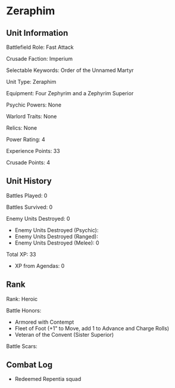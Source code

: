 Zeraphim
====

Unit Information
----

Battlefield Role: Fast Attack

Crusade Faction: Imperium

Selectable Keywords: Order of the Unnamed Martyr


Unit Type: Zeraphim

Equipment: Four Zephyrim and a Zephyrim Superior

Psychic Powers: None

Warlord Traits: None

Relics: None


Power Rating: 4

Experience Points: 33

Crusade Points: 4


Unit History
---
Battles Played: 0

Battles Survived: 0

Enemy Units Destroyed: 0
* Enemy Units Destroyed (Psychic):
* Enemy Units Destroyed (Ranged):
* Enemy Units Destroyed (Melee): 0

Total XP: 33
* XP from Agendas: 0

Rank
----
Rank: Heroic

Battle Honors:
* Armored with Contempt
* Fleet of Foot (+1" to Move, add 1 to Advance and Charge Rolls)
* Veteran of the Convent (Sister Superior)

Battle Scars:


Combat Log
---
* Redeemed Repentia squad